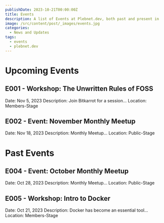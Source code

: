 ```yaml
---
publishDate: 2023-10-21T00:00:00Z
title: Events
description: A list of Events at Plebnet.dev, both past and present in Discord.
image: /src/content/post/_images/events.jpg
categories:
  - News and Updates
tags:
  - events
  - plebnet.dev
---
```


# Upcoming Events

## E001 - Workshop: The Unwritten Rules of FOSS
Date: Nov 5, 2023
Description: Join Bitkarrot for a session...
Location: Members-Stage

## E002 - Event: November Monthly Meetup
Date: Nov 18, 2023
Description: Monthly Meetup...
Location: Public-Stage

# Past Events

## E004 - Event: October Monthly Meetup
Date: Oct 28, 2023
Description: Monthly Meetup...
Location: Public-Stage

## E005 - Workshop: Intro to Docker
Date: Oct 21, 2023
Description: Docker has become an essential tool...
Location: Members-Stage
